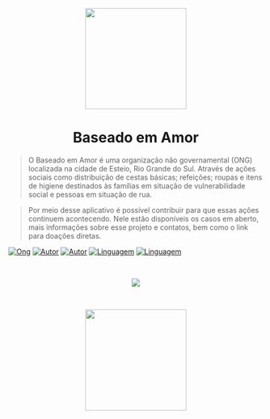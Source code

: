 
<p align="center">
   <img src="http://baseadoemamor.com/static/media/logo.665fb687.png" width="200"/>
</p>

<h1 align="center">Baseado em Amor</h1>

>O Baseado em Amor é uma organização não governamental (ONG) localizada na cidade de Esteio, Rio Grande do Sul. Através de ações sociais como distribuição de cestas básicas; refeições; roupas e itens de higiene destinados às famílias em situação de vulnerabilidade social e pessoas em situação de rua.

>Por meio desse aplicativo é possível contribuir para que essas ações continuem acontecendo. Nele estão disponíveis os casos em aberto, mais informações sobre esse projeto e contatos, bem como o link para doações diretas.

[![Ong](https://img.shields.io/badge/ong-baseado_em_amor-537C3A?style=flat)](http://baseadoemamor.com/)
[![Autor](https://img.shields.io/badge/autor-arthurmaiav-537C3A?style=flat)](https://github.com/arthurmaiav)
[![Autor](https://img.shields.io/badge/autor-baldrockk-537C3A?style=flat)](https://github.com/Baldrockk)
[![Linguagem](https://img.shields.io/badge/linguagem-javascript-537C3A?style=flat)](#)
[![Linguagem](https://img.shields.io/badge/framework-react_native-537C3A?style=flat)](#)

&nbsp;
&nbsp;
&nbsp;

<p align="center">
  <img src="https://github.com/arthurmaiav/baseado-em-amor-mobile/blob/cf641a4e63ff591a27953ae35158adcc1b83e41d/assets/readme-img.png?raw=true" border="0" >
</p>

&nbsp;
&nbsp;
&nbsp;

<a href="https://play.google.com/store/apps/details?id=com.pinkyandbrain.baseadoemamor">
  <p align="center">
    <img src="https://play.google.com/intl/en_us/badges/static/images/badges/en_badge_web_generic.png" width="200"/>
  </p>
 </a>
